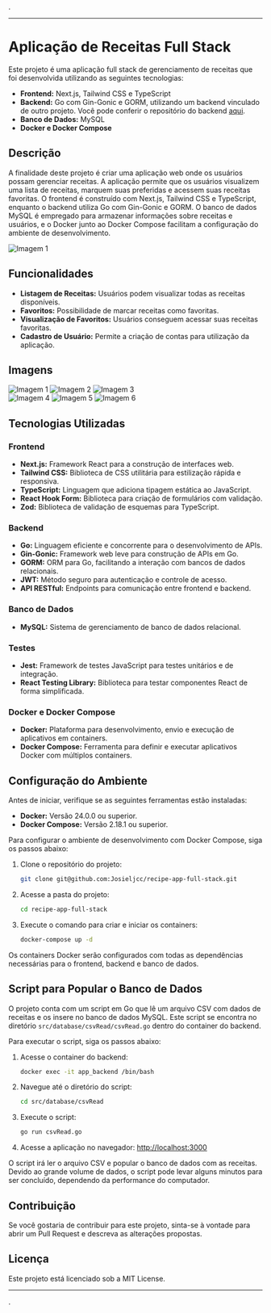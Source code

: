 .

---

# Aplicação de Receitas Full Stack

Este projeto é uma aplicação full stack de gerenciamento de receitas que foi desenvolvida utilizando as seguintes tecnologias:

- **Frontend:** Next.js, Tailwind CSS e TypeScript
- **Backend:** Go com Gin-Gonic e GORM, utilizando um backend vinculado de outro projeto. Você pode conferir o repositório do backend [aqui](https://github.com/Josieljcc/recipe-app-full-stack/tree/main/back-end).
- **Banco de Dados:** MySQL
- **Docker e Docker Compose**

## Descrição

A finalidade deste projeto é criar uma aplicação web onde os usuários possam gerenciar receitas. A aplicação permite que os usuários visualizem uma lista de receitas, marquem suas preferidas e acessem suas receitas favoritas. O frontend é construído com Next.js, Tailwind CSS e TypeScript, enquanto o backend utiliza Go com Gin-Gonic e GORM. O banco de dados MySQL é empregado para armazenar informações sobre receitas e usuários, e o Docker junto ao Docker Compose facilitam a configuração do ambiente de desenvolvimento.

![Imagem 1](link-para-imagem1)

## Funcionalidades

- **Listagem de Receitas:** Usuários podem visualizar todas as receitas disponíveis.
- **Favoritos:** Possibilidade de marcar receitas como favoritas.
- **Visualização de Favoritos:** Usuários conseguem acessar suas receitas favoritas.
- **Cadastro de Usuário:** Permite a criação de contas para utilização da aplicação.

## Imagens

![Imagem 1](link-para-imagem1) ![Imagem 2](link-para-imagem2) ![Imagem 3](link-para-imagem3)  
![Imagem 4](link-para-imagem4) ![Imagem 5](link-para-imagem5) ![Imagem 6](link-para-imagem6)

## Tecnologias Utilizadas

### Frontend

- **Next.js:** Framework React para a construção de interfaces web.
- **Tailwind CSS:** Biblioteca de CSS utilitária para estilização rápida e responsiva.
- **TypeScript:** Linguagem que adiciona tipagem estática ao JavaScript.
- **React Hook Form:** Biblioteca para criação de formulários com validação.
- **Zod:** Biblioteca de validação de esquemas para TypeScript.

### Backend

- **Go:** Linguagem eficiente e concorrente para o desenvolvimento de APIs.
- **Gin-Gonic:** Framework web leve para construção de APIs em Go.
- **GORM:** ORM para Go, facilitando a interação com bancos de dados relacionais.
- **JWT:** Método seguro para autenticação e controle de acesso.
- **API RESTful:** Endpoints para comunicação entre frontend e backend.

### Banco de Dados

- **MySQL:** Sistema de gerenciamento de banco de dados relacional.

### Testes

- **Jest:** Framework de testes JavaScript para testes unitários e de integração.
- **React Testing Library:** Biblioteca para testar componentes React de forma simplificada.

### Docker e Docker Compose

- **Docker:** Plataforma para desenvolvimento, envio e execução de aplicativos em containers.
- **Docker Compose:** Ferramenta para definir e executar aplicativos Docker com múltiplos containers.

## Configuração do Ambiente

Antes de iniciar, verifique se as seguintes ferramentas estão instaladas:

- **Docker:** Versão 24.0.0 ou superior.
- **Docker Compose:** Versão 2.18.1 ou superior.

Para configurar o ambiente de desenvolvimento com Docker Compose, siga os passos abaixo:

1. Clone o repositório do projeto:
   ```bash
   git clone git@github.com:Josieljcc/recipe-app-full-stack.git
   ```
2. Acesse a pasta do projeto:
   ```bash
   cd recipe-app-full-stack
   ```
3. Execute o comando para criar e iniciar os containers:
   ```bash
   docker-compose up -d
   ```

Os containers Docker serão configurados com todas as dependências necessárias para o frontend, backend e banco de dados.

## Script para Popular o Banco de Dados

O projeto conta com um script em Go que lê um arquivo CSV com dados de receitas e os insere no banco de dados MySQL. Este script se encontra no diretório `src/database/csvRead/csvRead.go` dentro do container do backend.

Para executar o script, siga os passos abaixo:

1. Acesse o container do backend:
   ```bash
   docker exec -it app_backend /bin/bash
   ```
2. Navegue até o diretório do script:
   ```bash
   cd src/database/csvRead
   ```
3. Execute o script:
   ```bash
   go run csvRead.go
   ```
4. Acesse a aplicação no navegador:
   [http://localhost:3000](http://localhost:3000)

O script irá ler o arquivo CSV e popular o banco de dados com as receitas. Devido ao grande volume de dados, o script pode levar alguns minutos para ser concluído, dependendo da performance do computador.

## Contribuição

Se você gostaria de contribuir para este projeto, sinta-se à vontade para abrir um Pull Request e descreva as alterações propostas.

## Licença

Este projeto está licenciado sob a MIT License.

---

.
